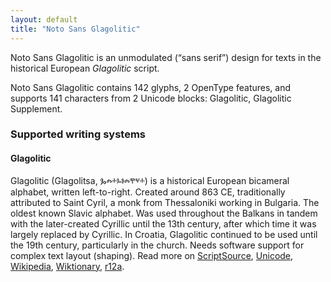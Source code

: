 ```yaml
---
layout: default
title: "Noto Sans Glagolitic"
---
```

Noto Sans Glagolitic is an unmodulated (“sans serif”) design for texts in the historical European _Glagolitic_ script. 

Noto Sans Glagolitic contains 142 glyphs, 2 OpenType features, and supports 141 characters from 2 Unicode blocks: Glagolitic, Glagolitic Supplement.


### Supported writing systems


#### Glagolitic

Glagolitic (Glagolitsa, <span class='autonym'>Ⰳⰾⰰⰳⱁⰾⰹⱌⰰ</span>) is a historical European bicameral alphabet, written left-to-right. Created around 863 CE, traditionally attributed to Saint Cyril, a monk from Thessaloniki working in Bulgaria. The oldest known Slavic alphabet. Was used throughout the Balkans in tandem with the later-created Cyrillic until the 13th century, after which time it was largely replaced by Cyrillic. In Croatia, Glagolitic continued to be used until the 19th century, particularly in the church. Needs software support for complex text layout (shaping). Read more on [ScriptSource](https://scriptsource.org/scr/Glag), [Unicode](https://www.unicode.org/versions/Unicode13.0.0/ch07.pdf#G15862), [Wikipedia](https://en.wikipedia.org/wiki/ISO_15924:Glag), [Wiktionary](https://en.wiktionary.org/wiki/Category:Glagolitic_script), [r12a](https://r12a.github.io/scripts/links?iso=Glag).

